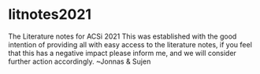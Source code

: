 # litnotes2021
The Literature notes for ACSi 2021
This was established with the good intention of providing all with easy access to the literature notes, if you feel that this has a negative impact please inform me, and we
will consider further action accordingly. ~Jonnas & Sujen
